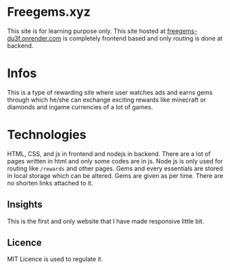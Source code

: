 # Freegems.xyz
This site is for learning purpose only. This site hosted at [freegems-du3f.onrender.com](https://freegems-du3f.onrender.com/) is completely frontend based and only routing is done at backend. 

# Infos
This is a type of rewarding site where user watches ads and earns gems through which he/she can exchange exciting rewards like minecraft or diamonds and ingame currencies of a lot of games. 

# Technologies
HTML, CSS, and js in frontend and nodejs in backend. There are a lot of pages written in html and only some codes are in js. Node js is only used for routing like ``` /rewards ``` and other pages. 
Gems and every essentials are stored in local storage which can be altered. Gems are given as per time. There are no shorten links attached to it. 

## Insights
This is the first and only website that I have made responsive little bit.

## Licence
MIT Licence is used to regulate it.
